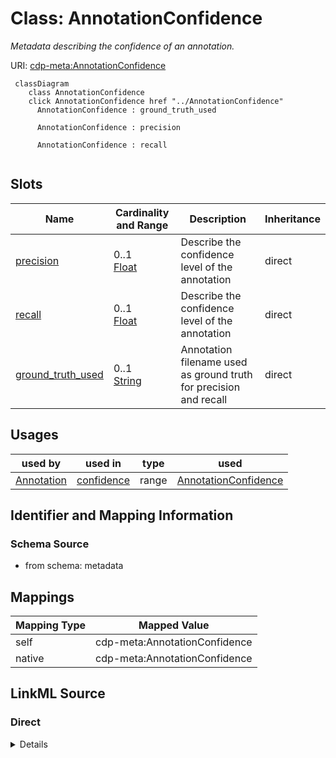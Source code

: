 

# Class: AnnotationConfidence


_Metadata describing the confidence of an annotation._





URI: [cdp-meta:AnnotationConfidence](metadataAnnotationConfidence)






```mermaid
 classDiagram
    class AnnotationConfidence
    click AnnotationConfidence href "../AnnotationConfidence"
      AnnotationConfidence : ground_truth_used

      AnnotationConfidence : precision

      AnnotationConfidence : recall


```




<!-- no inheritance hierarchy -->


## Slots

| Name | Cardinality and Range | Description | Inheritance |
| ---  | --- | --- | --- |
| [precision](precision.md) | 0..1 <br/> [Float](Float.md) | Describe the confidence level of the annotation | direct |
| [recall](recall.md) | 0..1 <br/> [Float](Float.md) | Describe the confidence level of the annotation | direct |
| [ground_truth_used](ground_truth_used.md) | 0..1 <br/> [String](String.md) | Annotation filename used as ground truth for precision and recall | direct |





## Usages

| used by | used in | type | used |
| ---  | --- | --- | --- |
| [Annotation](Annotation.md) | [confidence](confidence.md) | range | [AnnotationConfidence](AnnotationConfidence.md) |






## Identifier and Mapping Information







### Schema Source


* from schema: metadata




## Mappings

| Mapping Type | Mapped Value |
| ---  | ---  |
| self | cdp-meta:AnnotationConfidence |
| native | cdp-meta:AnnotationConfidence |







## LinkML Source

<!-- TODO: investigate https://stackoverflow.com/questions/37606292/how-to-create-tabbed-code-blocks-in-mkdocs-or-sphinx -->

### Direct

<details>
```yaml
name: AnnotationConfidence
description: Metadata describing the confidence of an annotation.
from_schema: metadata
attributes:
  precision:
    name: precision
    description: Describe the confidence level of the annotation. Precision is defined
      as the % of annotation objects being true positive
    from_schema: metadata
    exact_mappings:
    - cdp-common:annotation_confidence_precision
    rank: 1000
    alias: precision
    owner: AnnotationConfidence
    domain_of:
    - AnnotationConfidence
    range: float
    inlined: true
    inlined_as_list: true
    minimum_value: 0
    maximum_value: 100
    unit:
      symbol: '%'
      descriptive_name: percentage
  recall:
    name: recall
    description: Describe the confidence level of the annotation. Recall is defined
      as the % of true positives being annotated correctly
    from_schema: metadata
    exact_mappings:
    - cdp-common:annotation_confidence_recall
    rank: 1000
    alias: recall
    owner: AnnotationConfidence
    domain_of:
    - AnnotationConfidence
    range: float
    inlined: true
    inlined_as_list: true
    minimum_value: 0
    maximum_value: 100
    unit:
      symbol: '%'
      descriptive_name: percentage
  ground_truth_used:
    name: ground_truth_used
    description: Annotation filename used as ground truth for precision and recall
    from_schema: metadata
    exact_mappings:
    - cdp-common:annotation_ground_truth_used
    rank: 1000
    alias: ground_truth_used
    owner: AnnotationConfidence
    domain_of:
    - AnnotationConfidence
    range: string
    inlined: true
    inlined_as_list: true

```
</details>

### Induced

<details>
```yaml
name: AnnotationConfidence
description: Metadata describing the confidence of an annotation.
from_schema: metadata
attributes:
  precision:
    name: precision
    description: Describe the confidence level of the annotation. Precision is defined
      as the % of annotation objects being true positive
    from_schema: metadata
    exact_mappings:
    - cdp-common:annotation_confidence_precision
    rank: 1000
    alias: precision
    owner: AnnotationConfidence
    domain_of:
    - AnnotationConfidence
    range: float
    inlined: true
    inlined_as_list: true
    minimum_value: 0
    maximum_value: 100
    unit:
      symbol: '%'
      descriptive_name: percentage
  recall:
    name: recall
    description: Describe the confidence level of the annotation. Recall is defined
      as the % of true positives being annotated correctly
    from_schema: metadata
    exact_mappings:
    - cdp-common:annotation_confidence_recall
    rank: 1000
    alias: recall
    owner: AnnotationConfidence
    domain_of:
    - AnnotationConfidence
    range: float
    inlined: true
    inlined_as_list: true
    minimum_value: 0
    maximum_value: 100
    unit:
      symbol: '%'
      descriptive_name: percentage
  ground_truth_used:
    name: ground_truth_used
    description: Annotation filename used as ground truth for precision and recall
    from_schema: metadata
    exact_mappings:
    - cdp-common:annotation_ground_truth_used
    rank: 1000
    alias: ground_truth_used
    owner: AnnotationConfidence
    domain_of:
    - AnnotationConfidence
    range: string
    inlined: true
    inlined_as_list: true

```
</details>
